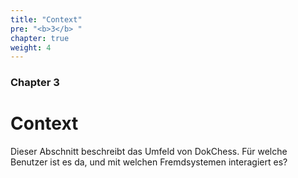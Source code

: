 ```yaml
---
title: "Context"
pre: "<b>3</b> "
chapter: true
weight: 4
---
```


### Chapter 3

# Context

Dieser Abschnitt beschreibt das Umfeld von DokChess. Für welche Benutzer ist es da, und mit welchen Fremdsystemen interagiert es?
